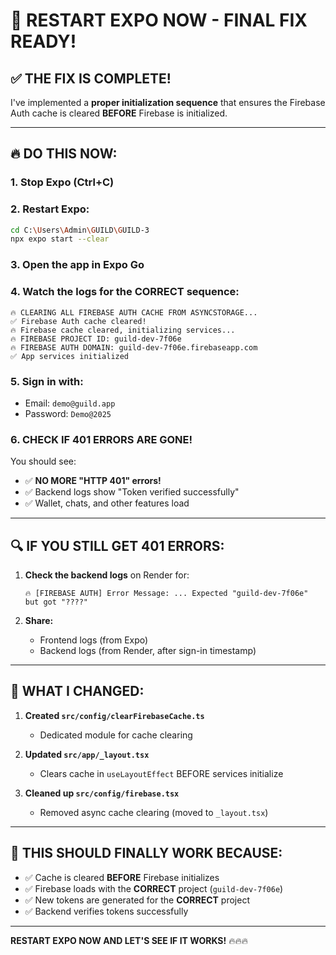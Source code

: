 # 🚀 **RESTART EXPO NOW - FINAL FIX READY!**

## ✅ **THE FIX IS COMPLETE!**

I've implemented a **proper initialization sequence** that ensures the Firebase Auth cache is cleared **BEFORE** Firebase is initialized.

---

## 🔥 **DO THIS NOW:**

### **1. Stop Expo (Ctrl+C)**

### **2. Restart Expo:**
```bash
cd C:\Users\Admin\GUILD\GUILD-3
npx expo start --clear
```

### **3. Open the app in Expo Go**

### **4. Watch the logs for the CORRECT sequence:**
```
🔥 CLEARING ALL FIREBASE AUTH CACHE FROM ASYNCSTORAGE...
✅ Firebase Auth cache cleared!
🔥 Firebase cache cleared, initializing services...
🔥 FIREBASE PROJECT ID: guild-dev-7f06e
🔥 FIREBASE AUTH DOMAIN: guild-dev-7f06e.firebaseapp.com
✅ App services initialized
```

### **5. Sign in with:**
- Email: `demo@guild.app`
- Password: `Demo@2025`

### **6. CHECK IF 401 ERRORS ARE GONE!**

You should see:
- ✅ **NO MORE "HTTP 401" errors!**
- ✅ Backend logs show "Token verified successfully"
- ✅ Wallet, chats, and other features load

---

## 🔍 **IF YOU STILL GET 401 ERRORS:**

1. **Check the backend logs** on Render for:
   ```
   🔥 [FIREBASE AUTH] Error Message: ... Expected "guild-dev-7f06e" but got "????"
   ```

2. **Share:**
   - Frontend logs (from Expo)
   - Backend logs (from Render, after sign-in timestamp)

---

## 📄 **WHAT I CHANGED:**

1. **Created `src/config/clearFirebaseCache.ts`**
   - Dedicated module for cache clearing

2. **Updated `src/app/_layout.tsx`**
   - Clears cache in `useLayoutEffect` BEFORE services initialize

3. **Cleaned up `src/config/firebase.tsx`**
   - Removed async cache clearing (moved to `_layout.tsx`)

---

## 🎯 **THIS SHOULD FINALLY WORK BECAUSE:**

- ✅ Cache is cleared **BEFORE** Firebase initializes
- ✅ Firebase loads with the **CORRECT** project (`guild-dev-7f06e`)
- ✅ New tokens are generated for the **CORRECT** project
- ✅ Backend verifies tokens successfully

---

**RESTART EXPO NOW AND LET'S SEE IF IT WORKS!** 🔥🔥🔥



